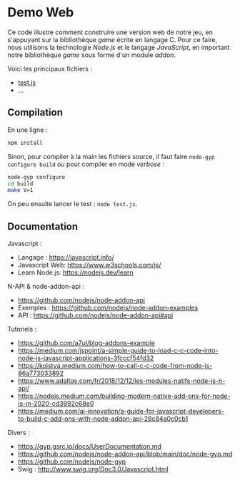 # Demo Web

Ce code illustre comment construire une version web de notre jeu, en s'appuyant
sur la bibliothèque *game* écrite en langage C. Pour ce faire, nous utilisons la
technologie *Node.js* et le langage *JavaScript*, en important notre
bibliothèque *game* sous forme d'un module *addon*.

Voici les principaux fichiers :

* [test.js](test.js)
* ...

## Compilation

En une ligne :

```bash
npm install
```

Sinon, pour compiler à la main les fichiers source, il faut faire `node-gyp
configure build` ou pour compiler en mode *verbose* :

```bash
node-gyp configure
cd build 
make V=1
```

On peu ensuite lancer le test : `node test.js`.

## Documentation

Javascript :

* Langage : <https://javascript.info/>
* Javascript Web: <https://www.w3schools.com/js/>
* Learn Node.js: <https://nodejs.dev/learn>

N-API & node-addon-api :

* <https://github.com/nodejs/node-addon-api>
* Exemples : <https://github.com/nodejs/node-addon-examples>
* API : <https://github.com/nodejs/node-addon-api#api>

Tutoriels :

* <https://github.com/a7ul/blog-addons-example>
* <https://medium.com/jspoint/a-simple-guide-to-load-c-c-code-into-node-js-javascript-applications-3fcccf54fd32>
* <https://koistya.medium.com/how-to-call-c-c-code-from-node-js-86a773033892>
* <https://www.adaltas.com/fr/2018/12/12/les-modules-natifs-node-js-n-api/>
* <https://nodejs.medium.com/building-modern-native-add-ons-for-node-js-in-2020-cd3992c68e0>
* <https://medium.com/ai-innovation/a-guide-for-javascript-developers-to-build-c-add-ons-with-node-addon-api-28c84a0c0cb1>

Divers :

* <https://gyp.gsrc.io/docs/UserDocumentation.md>
* <https://github.com/nodejs/node-addon-api/blob/main/doc/node-gyp.md>
* <https://github.com/nodejs/node-gyp>
* Swig : <http://www.swig.org/Doc3.0/Javascript.html>
